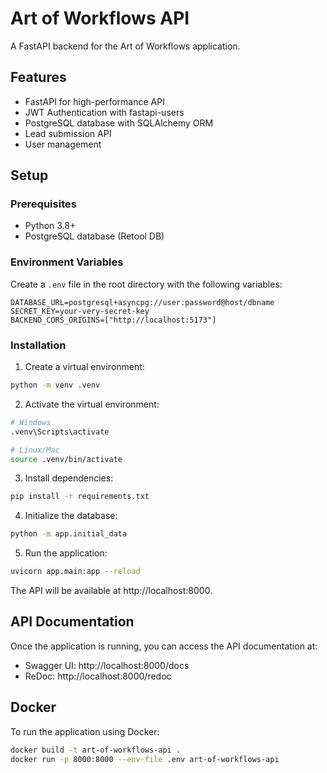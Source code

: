 # Art of Workflows API

A FastAPI backend for the Art of Workflows application.

## Features

- FastAPI for high-performance API
- JWT Authentication with fastapi-users
- PostgreSQL database with SQLAlchemy ORM
- Lead submission API
- User management

## Setup

### Prerequisites

- Python 3.8+
- PostgreSQL database (Retool DB)

### Environment Variables

Create a `.env` file in the root directory with the following variables:

```
DATABASE_URL=postgresql+asyncpg://user:password@host/dbname
SECRET_KEY=your-very-secret-key
BACKEND_CORS_ORIGINS=["http://localhost:5173"]
```

### Installation

1. Create a virtual environment:

```bash
python -m venv .venv
```

2. Activate the virtual environment:

```bash
# Windows
.venv\Scripts\activate

# Linux/Mac
source .venv/bin/activate
```

3. Install dependencies:

```bash
pip install -r requirements.txt
```

4. Initialize the database:

```bash
python -m app.initial_data
```

5. Run the application:

```bash
uvicorn app.main:app --reload
```

The API will be available at http://localhost:8000.

## API Documentation

Once the application is running, you can access the API documentation at:

- Swagger UI: http://localhost:8000/docs
- ReDoc: http://localhost:8000/redoc

## Docker

To run the application using Docker:

```bash
docker build -t art-of-workflows-api .
docker run -p 8000:8000 --env-file .env art-of-workflows-api
``` 